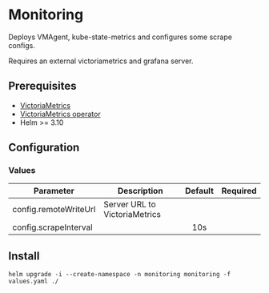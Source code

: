 # Monitoring

Deploys VMAgent, kube-state-metrics and configures some scrape configs.

Requires an external victoriametrics and grafana server.

## Prerequisites

- [VictoriaMetrics](https://github.com/VictoriaMetrics/VictoriaMetrics)
- [VictoriaMetrics operator](https://github.com/VictoriaMetrics/operator)
- Helm >= 3.10

## Configuration

### Values
|Parameter                  |Description                |Default  |Required|
|---                        |---                        |:---:    |:---:|
|config.remoteWriteUrl      |Server URL to VictoriaMetrics |
|config.scrapeInterval      | |10s


## Install

```helm upgrade -i --create-namespace -n monitoring monitoring -f values.yaml ./```